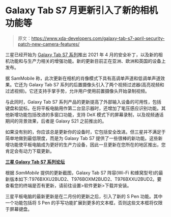 # Galaxy Tab S7 月更新引入了新的相机功能等

> 原文：<https://www.xda-developers.com/galaxy-tab-s7-april-security-patch-new-camera-features/>

三星已经开始为 [Galaxy Tab S7 系列](https://www.xda-developers.com/samsung-galaxy-tab-s7-review/)推出 2021 年 4 月的安全补丁，以及新的相机功能和与生产力相关的增强功能。新的更新目前正在亚洲、欧洲和英国的设备上发布。

据 SamMobile 称，此次更新在相机的肖像模式下具有高调单声道和低调单声道效果。它还为 Galaxy Tab S7 系列的后置摄像头引入了两个视频过滤器(高亮视频和过滤视频)。它还支持手掌手势，允许用户使用前置摄像头开始录制视频。

与此同时，Galaxy Tab S7 系列产品的更新提高了外部输入设备的可用性，包括键盘和鼠标。在将平板电脑用作第二台显示器时，还增加了笔压感应识别功能。其他新增功能包括改进的多窗口功能，支持 DeX 模式下的屏幕录制，以及视频通话期间的背景效果，后者是 Galaxy S21 之前推出的。

如果没有别的，你应该总是更新你的设备时，它包括安全改进。但三星并不满足于简单地做到最低限度，而是为 Galaxy Tab S7 提供了一些很棒的新功能。这些新增功能使平板电脑成为更好的生产力设备，因此一旦更新在您所在的地区推出，您肯定会有动力下载更新。

**[三星 Galaxy Tab S7 系列论坛](https://forum.xda-developers.com/c/samsung-galaxy-tab-s7-s7-plus.11247/)**

根据 *SamMobile* 提供的更新截图，Galaxy Tab S7 阵容(Wi-Fi 和蜂窝型号)的最新版本如下:T976BXXU2BUD2、T976BOXM2BUD2、T976BXXU2BUD2。要查看您的终端是否有更新，请前往设置>软件更新>下载并安装。

三星平板电脑的最新更新是在二月份的更新之后，引入了新的 S Pen 功能。其中一个功能包括将 S Pen 的手写功能扩展到更多的文本框，否则这些文本框将仅限于屏幕键盘。